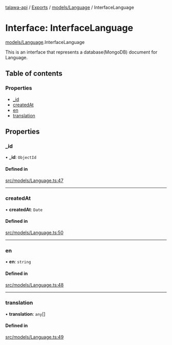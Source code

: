 [talawa-api](../README.md) / [Exports](../modules.md) / [models/Language](../modules/models_Language.md) / InterfaceLanguage

# Interface: InterfaceLanguage

[models/Language](../modules/models_Language.md).InterfaceLanguage

This is an interface that represents a database(MongoDB) document for Language.

## Table of contents

### Properties

- [\_id](models_Language.InterfaceLanguage.md#_id)
- [createdAt](models_Language.InterfaceLanguage.md#createdat)
- [en](models_Language.InterfaceLanguage.md#en)
- [translation](models_Language.InterfaceLanguage.md#translation)

## Properties

### \_id

• **\_id**: `ObjectId`

#### Defined in

[src/models/Language.ts:47](https://github.com/Veer0x1/talawa-api/blob/4ede423/src/models/Language.ts#L47)

___

### createdAt

• **createdAt**: `Date`

#### Defined in

[src/models/Language.ts:50](https://github.com/Veer0x1/talawa-api/blob/4ede423/src/models/Language.ts#L50)

___

### en

• **en**: `string`

#### Defined in

[src/models/Language.ts:48](https://github.com/Veer0x1/talawa-api/blob/4ede423/src/models/Language.ts#L48)

___

### translation

• **translation**: `any`[]

#### Defined in

[src/models/Language.ts:49](https://github.com/Veer0x1/talawa-api/blob/4ede423/src/models/Language.ts#L49)
